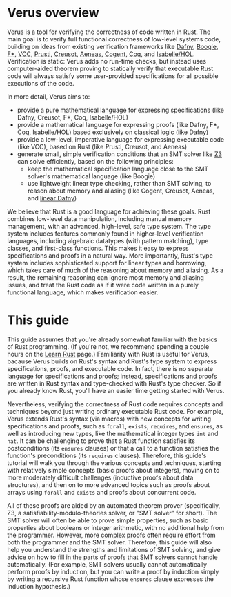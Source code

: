 # Verus overview

Verus is a tool for verifying the correctness of code written in Rust.
The main goal is to verify full functional correctness of low-level systems code,
building on ideas from existing verification frameworks like
[Dafny](https://github.com/dafny-lang/dafny),
[Boogie](https://github.com/boogie-org/boogie),
[F*](https://github.com/FStarLang/FStar),
[VCC](https://www.microsoft.com/en-us/research/project/vcc-a-verifier-for-concurrent-c/),
[Prusti](https://github.com/viperproject/prusti-dev),
[Creusot](https://github.com/xldenis/creusot),
[Aeneas](https://github.com/AeneasVerif/aeneas),
[Cogent](https://github.com/NICTA/cogent),
[Coq](https://coq.inria.fr/),
and
[Isabelle/HOL](https://isabelle.in.tum.de/overview.html).
Verification is static: Verus adds no run-time checks,
but instead uses computer-aided theorem proving to statically verify
that executable Rust code will always satisfy some user-provided specifications
for all possible executions of the code.

In more detail, Verus aims to:
- provide a pure mathematical language for expressing specifications
  (like Dafny, Creusot, F*, Coq, Isabelle/HOL)
- provide a mathematical language for expressing proofs
  (like Dafny, F*, Coq, Isabelle/HOL)
  based exclusively on classical logic (like Dafny)
- provide a low-level, imperative language for expressing executable code (like VCC),
  based on Rust (like Prusti, Creusot, and Aeneas)
- generate small, simple verification conditions that an SMT solver
  like [Z3](https://github.com/Z3Prover/z3) can solve efficiently,
  based on the following principles:
  - keep the mathematical specification language close to
    the SMT solver's mathematical language (like Boogie)
  - use lightweight linear type checking, rather than SMT solving,
    to reason about memory and aliasing
    (like Cogent, Creusot, Aeneas, and [linear Dafny](https://github.com/secure-foundations/dafny/tree/betr/docs/Linear))

We believe that Rust is a good language for achieving these goals.
Rust combines low-level data manipulation, including manual memory management,
with an advanced, high-level, safe type system.
The type system includes features commonly found in higher-level verification languages,
including algebraic datatypes (with pattern matching), type classes, and first-class functions.
This makes it easy to express specifications and proofs in a natural way.
More importantly, Rust's type system includes sophisticated support for linear types and borrowing,
which takes care of much of the reasoning about memory and aliasing.
As a result, the remaining reasoning can ignore most memory and aliasing issues,
and treat the Rust code as if it were code written in a purely functional language,
which makes verification easier.

# This guide

This guide assumes that you're already somewhat familiar with the basics of Rust programming.
(If you're not, we recommend spending a couple hours on the [Learn Rust](https://www.rust-lang.org/learn) page.)
Familiarity with Rust is useful for Verus,
bacause Verus builds on Rust's syntax and Rust's type system to express specifications, proofs, and executable code.
In fact, there is no separate language for specifications and proofs;
instead, specifications and proofs are written in Rust syntax and type-checked with Rust's type checker.
So if you already know Rust, you'll have an easier time getting started with Verus.

Nevertheless, verifying the correctness of Rust code requires concepts and techniques
beyond just writing ordinary executable Rust code.
For example, Verus extends Rust's syntax (via macros) with new concepts for
writing specifications and proofs, such as `forall`, `exists`, `requires`, and `ensures`,
as well as introducing new types, like the mathematical integer types `int` and `nat`.
It can be challenging to prove that a Rust function satisfies its postconditions (its `ensures` clauses)
or that a call to a function satisfies the function's preconditions (its `requires` clauses).
Therefore, this guide's tutorial will walk you through the various concepts and techniques,
starting with relatively simple concepts (basic proofs about integers),
moving on to more moderately difficult challenges (inductive proofs about data structures),
and then on to more advanced topics such as proofs about arrays using `forall` and `exists`
and proofs about concurrent code.

All of these proofs are aided by an automated theorem prover
(specifically, Z3, a satisfiability-modulo-theories solver, or "SMT solver" for short).
The SMT solver will often be able to prove simple properties,
such as basic properties about booleans or integer arithmetic,
with no additional help from the programmer.
However, more complex proofs often require effort from both the programmer and the SMT solver.
Therefore, this guide will also help you understand the strengths and limitations of SMT solving,
and give advice on how to fill in the parts of proofs that SMT solvers cannot handle automatically.
(For example, SMT solvers usually cannot automatically perform proofs by induction,
but you can write a proof by induction simply by writing a recursive Rust function whose `ensures`
clause expresses the induction hypothesis.)

